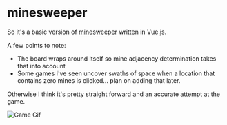 # minesweeper
So it's a basic version of [minesweeper](https://en.wikipedia.org/wiki/Minesweeper_(video_game)) written in Vue.js.

A few points to note:
* The board wraps around itself so mine adjacency determination takes that into account
* Some games I've seen uncover swaths of space when a location that contains zero mines is clicked... plan on adding that later.

Otherwise I think it's pretty straight forward and an accurate attempt at the game.

![Game Gif](https://i.imgur.com/k2Bqlg0.gif)
